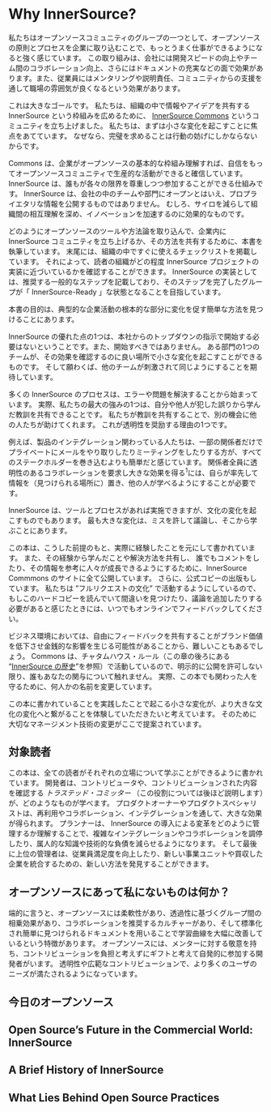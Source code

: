 <!-- 
# Why InnerSource?
-->
# Why InnerSource?

<!-- 
A group of us in the open source community feel strongly that we can make work better by introducing and adopting open source principles and processes to larger enterprises.
This includes attributes that benefit the company (faster development, better cross-team collaboration, more documentation) and an ethos that benefits the workers (mentoring processes, accountability, and a supportive community).
-->
私たちはオープンソースコミュニティのグループの一つとして、オープンソースの原則とプロセスを企業に取り込むことで、もっとうまく仕事ができるようになると強く感じています。
この取り組みは、会社には開発スピードの向上やチーム間のコラボレーション向上、さらにはドキュメントの充実などの面で効果があります。また、従業員にはメンタリングや説明責任、コミュニティからの支援を通して職場の雰囲気が良くなるという効果があります。

<!-- 
It’s a big goal.
We started an organization called [InnerSource Commons](http://paypal.github.io/InnerSourceCommons/) to share information and ideas among organizations working with InnerSource.
We talk often about perfection being the enemy of action.
That’s one reason we focus on the smallest possible steps to effect change.
-->
これは大きなゴールです。
私たちは、組織の中で情報やアイデアを共有する InnerSource という枠組みを広めるために、 [InnerSource Commons](http://paypal.github.io/InnerSourceCommons/) というコミュニティを立ち上げました。
私たちは、まずは小さな変化を起こすことに焦点をあてています。
なぜなら、完璧を求めることは行動の妨げにしかならないからです。

<!--
At the Commons, we also believe that when companies fundamentally understand many of the methods of open source, they can be confident and productive actors in the open source community.
InnerSource is a way to bring them in while respecting their limits.
InnerSource opens teams and departments within a company, but does not release proprietary information.
It has been shown to be effective at reducing silos, increasing cross-stack understanding, and even stimulating innovation.
-->
Commons は、企業がオープンソースの基本的な枠組み理解すれば、自信をもってオープンソースコミュニティで生産的な活動ができると確信しています。
InnerSource は、誰もが各々の限界を尊重しつつ参加することができる仕組みです。
InnerSource は、会社の中のチームや部門にオープンとはいえ、プロプライエタリな情報を公開するものではありません。
むしろ、サイロを減らして組織間の相互理解を深め、イノベーションを加速するのに効果的なものです。

<!--
In good open source tradition, we are writing this book to share some of what we in the InnerSource community are doing to bring open source tools and methodologies to the enterprise environment.
At the end, we present a checklist that quickly lays out the tasks that different parts of an organization have.
It also lets you see how far your organization has come in implementing an InnerSource project.
Our implementation of InnerSource adds common-sense steps as a recommended path, with a goal of “InnerSource-Ready” certification for groups completing the steps.
-->
どのようにオープンソースのツールや方法論を取り込んで、企業内に InnerSource コミュニティを立ち上げるか、その方法を共有するために、本書を執筆しています。
末尾には、組織の中ですぐに使えるチェックリストを掲載しています。
それによって、読者の組織がどの程度 InnerSource プロジェクトの実装に近づいているかを確認することができます。
InnerSource の実装としては、推奨する一般的なステップを記載しており、そのステップを完了したグループが「 InnerSource-Ready 」な状態となることを目指しています。

<!--
The main point of this book is to find simple ways to encourage fundamental changes to typical corporate behavior.
-->
本書の目的は、典型的な企業活動の根本的な部分に変化を促す簡単な方法を見つけることにあります。

<!--
One of the great things about InnerSource is that it doesn’t need to begin—in fact, probably _should not_ begin—as a top-down mandate from headquarters.
Just one team in one department can make a few small changes in the right places to see results.
And, hopefully, other teams will be inspired enough to follow.
-->
InnerSource の優れた点の1つは、本社からのトップダウンの指示で開始する必要はないということです。また、開始すべきではありません。
ある部門の1つのチームが、その効果を確認するのに良い場所で小さな変化を起こすことができるものです。
そして願わくば、他のチームが刺激されて同じようにすることを期待しています。

<!--
Many InnerSource processes were born out of errors or problems.
In fact, one of our biggest strengths is our ability to learn from errors—those we make, and those that others make and then share.
Others will help us learn if we let them.
That’s one reason we encourage transparency.
-->
多くの InnerSource のプロセスは、エラーや問題を解決することから始まっています。
実際、私たちの最大の強みの1つは、自分や他人が犯した誤りから学んだ教訓を共有できることです。
私たちが教訓を共有することで、別の機会に他の人たちが助けてくれます。
これが透明性を奨励する理由の1つです。

<!-- For example, people working on product integration often find it easier to send a series of private email exchanges or hold meetings among a fraction of the people planning the integration than to bring all stakeholders into the process.
Requiring all of those involved to collaborate transparently has enormous payoffs,<sup><span id="annotation-1">1</span></sup> especially if you do it in a way that can be archived (in a discoverable location) so that other people can learn from it.
-->
例えば、製品のインテグレーション関わっている人たちは、一部の関係者だけでプライベートにメールをやり取りしたりミーティングをしたりする方が、すべてのステークホルダーを巻き込むよりも簡単だと感じています。
関係者全員に透明性のあるコラボレーションを要求し大きな効果を得る<sup><span id="annotation-1">1</span></sup>には、自らが率先して情報を（見つけられる場所に）置き、他の人が学べるようにすることが必要です。

<!--
InnerSource is enabled by tools and processes, but it is also a change to the culture.
The biggest change is allowing mistakes, talking about them, and learning from them.
-->
InnerSource は、ツールとプロセスがあれば実施できますが、文化の変化を起こすものでもあります。
最も大きな変化は、ミスを許して議論し、そこから学ぶことにあります。

<!--
This book is a true exercise within this premise.
We are putting it out in the open, rough edges and all, explaining lessons we’ve learned along the way, and sharing the solutions we have found.
It will be posted on the [InnerSource Commons site](http://www.innersourcecommons.org/checklist), where people can comment on it and help it grow.
We will print an official copy, of course.
But because we strive to live in the “Pull Request Culture” we are creating, if you’re reading the hardcopy and see anything wrong or feel the need to add more to the conversation, please contribute your feedback online.
-->
この本は、こうした前提のもと、実際に経験したことを元にして書かれています。
また、その経験から学んだことや解決方法を共有し、
誰でもコメントをしたり、その情報を参考に人々が成長できるようにするために、InnerSource Commmons のサイトに全て公開しています。
さらに、公式コピーの出版もしています。
私たちは ”フルリクエストの文化” で活動するようにしているので、もしこのハードコピーを読んでいて間違いを見つけたり、議論を追加したりする必要があると感じたときには、いつでもオンラインでフィードバックしてください。

<!--
We understand that it can be difficult in a business environment to share feedback freely when _faux pas_ in brand management have financial repercussions.
At the Commons, we work under _Chatham House Rules_ (see the section “[A Brief History of InnerSource](#a-brief-history-of-innersource)” later in this chapter) so that people can feel confident that nobody is reporting on their involvement until they are ready to go public.
Likewise, with this book we have changed some names to protect the innocent, so to speak.
-->
ビジネス環境においては、自由にフィードバックを共有することがブランド価値を低下させ金銭的な影響を生じる可能性があることから、難しいこともあるでしょう。
Commons は、チャタムハウス・ルール（この章の後ろにある “[InnerSource の歴史](#a-brief-history-of-innersource)”を参照）で活動しているので、明示的に公開を許可しない限り、誰もあなたの関与について触れません。
実際、この本でも関わった人を守るために、何人かの名前を変更しています。

<!--
We hope that as we go on this journey, you will see how taking advantage of small changes can begin to make larger cultural change a reality.
And, yes, some serious change management techniques are proposed here.
-->
この本に書かれていることを実践したことで起こる小さな変化が、より大きな文化の変化へと繋がることを体験していただきたいと考えています。
そのために大切なマネージメント技術の変更がここで提案されています。

<!-- 
## Our Audience
-->
## 対象読者

<!--
We strive to include something for everyone in this book.
Developers can learn what it’s like to be either a contributor or a _Trusted Committer_ (more on this role a bit later) who vets the contributions.
Product owners and product specialists can make large gains through reuse, collaboration, and integrations.
Planners will better understand how to manage the changes that InnerSource brings and will learn how helping teams negotiate the complexities of integration and collaboration can reduce tribal knowledge and technical debt.
And, finally, upper management will find new ways to improve employee satisfaction and to integrate new business units and acquisitions.
-->
この本は、全ての読者がそれぞれの立場について学ぶことができるように書かれています。
開発者は、コントリビュータや、コントリビューションされた内容を確認する _トラステッド・コミッター_ （この役割については後ほど説明します）が、どのようなものが学べます。
プロダクトオーナーやプロダクトスペシャリストは、再利用やコラボレーション、インテグレーションを通して、大きな効果が得られます。
プランナーは、 InnerSource の導入による変革をどのように管理するか理解することで、複雑なインテグレーションやコラボレーションを調停したり、属人的な知識や技術的な負債を減らせるようになります。
そして最後に上位の管理者は、従業員満足度を向上したり、新しい事業ユニットや買収した企業を統合するための、新しい方法を発見することができます。

<!--
## What Does Open Source Have That I Don’t Have?
-->
## オープンソースにあって私にないものは何か？

<!--
Briefly, open source has flexibility, synergy across groups because of transparency, a culture that fosters collaboration, and a combination of standardization and easy-to-find documentation that greatly improves the learning curve.
Open source has developers that participate due to intrinsic motivations, an ethos of honoring mentors, and a view of contributions as a gift, not a burden.
Transparency and widespread contributions lead to software that better meets the needs of the users.
-->
端的に言うと、オープンソースには柔軟性があり、透過性に基づくグループ間の相乗効果があり、コラボレーションを推奨するカルチャーがあり、そして標準化され簡単に見つけられるドキュメントを用いることで学習曲線を大幅に改善しているという特徴があります。
オープンソースには、メンターに対する敬意を持ち、コントリビューションを負担と考えずにギフトと考えて自発的に参加する開発者がいます。
透明性や広範なコントリビューションで、より多くのユーザのニーズが満たされるようになっています。

<!--
## Open Source Today
-->
## 今日のオープンソース

<!--
Open source software has “won.” Every _Fortune 500_ company uses or works on some kind of open source project.
Sonatype, a major player in the open source community, conducted a survey in 2014 of large enterprises and found that “more than 90 percent of a typical application is now open source components.”<sup><span id="annotation-2">2</span></sup>
One major advantage of open source software is that it has consistently shown a lower defect density than the industry average.<sup>[3](#annotation-3)</sup>
-->

## Open Source’s Future in the Commercial World: InnerSource

<!--
But how do the strengths of open source help _within_ a company? Realistically, most companies cannot be strictly open source, because regulatory and commercial requirements forbid them from sharing their source code.
This is where InnerSource comes in.
InnerSource is a method of applying lessons learned in the open source software movement to companies that are developing software internally.
-->

<!--
InnerSource can help corporations become better actors in the open source community, while bringing the advantages of open source to the corporate world.
Our most important goals are the following:
-->

<!--
* To help the enterprise learn how to improve collaboration
* To help the enterprise create cleaner code
* To reduce bottlenecks
* To facilitate integrations between teams
-->

<!--
In most enterprises, it is difficult to make significant changes quickly.
Even when it’s possible, rapid cultural or process change can be more disruptive than helpful.
This goes double for when the changes are mandated from the top without buy-in from the people in the trenches.
InnerSource works by starting with the smallest steps possible to effect change, and by making meaningful compromises to adapt to circumstances.
This minimizes disruption and gives people a chance to see how effective it is before making larger steps.
In fact, just a single team in one department can effectively adopt InnerSource.
-->

## A Brief History of InnerSource

<!-- Deciding to apply open source methodologies on an enterprise level is neither new nor unique.
Many people have worked on similar projects for almost as long as open source has existed.
It is a natural decision because so many people enjoy working on open source projects and want to bring that ethos into their work environment.
Many names have been used to describe this process of translating open source to the enterprise, from “internal open source,” “enterprise open source,” and “visual source” to “corporate open source,” but few have succeeded for long.
The term we are using was coined by Tim O’Reilly more than 15 years ago.
Originally, it was “Inner Source,” but we removed the space between the words so that the term is findable in a search.
-->

<!-- 
InnerSource as a movement or method began with a conversation among a group of us in the open source community who were independently working to bring the open source ethos to the commercial world.
We created a consortium in true open source fashion[4](/chapter-1#fn05) to create and maintain InnerSource definitions and standards.
This way, open source leaders are able to maintain the ethos and culture of the true meaning of InnerSource, even in the sometimes-difficult enterprise environment.
One key element of this process has been our fervent adoption of _Chatham House Rule_:
-->

<!-- 
> When a meeting, or part thereof, is held under the [Chatham House Rule](https://www.chathamhouse.org/about/chatham-house-rule), participants are free to use the information received, but neither the identity nor the affiliation of the speaker(s), nor that of any other participant, may be revealed.
-->

<!--
The simplicity of the Chatham House Rule embodies what we are working toward with InnerSource.
Creating simple rules that are easy to follow gives us maximum leverage to effect change.
Transparency in a commercial environment has been a huge hurdle.
This rule addresses commercial enterprises’ fear of collaboration with potential competitors and allows us to be more open with one another about what we are trying to do.
It allows us to admit our failures and to share information and complaints with our peers so that we can work together as a group to quickly solve our problems.
-->

<!--
The Chatham House Rules are a compromise that open source did not need to make to survive, but that has been crucial to InnerSource’s creation and growth.
It is pleasingly symbolic that we are using this tool of transparency and openness—along with a crucial dose of privacy—to create our new definition of InnerSource.
It perfectly illustrates the dichotomy we are balancing.
-->

## What Lies Behind Open Source Practices

<!--
A long tradition of jokes and humorous stories show children or unsophisticated people acting out things that they’ve seen other people do—for instance, building a nonfunctional plane from bamboo in a [cargo cult](https://en.wikipedia.org/wiki/Cargo_cult)—without knowing why.
The humor springs from the absurdity of actions taken out of the original context where they made sense.
Unfortunately, too many practices adopted by businesses from open source projects fail for the same lack of understanding.
What makes it even more difficult to adopt open source practices intelligently is that many open source practitioners talk about them enthusiastically without understanding why they worked in the open source setting.
-->

<!-- 
Most business documents stress _how_ to do things, but not  _why_ .
Business environments often move too quickly to solidify processes.
This report lays out the  _why_ s so that you set up the right environment in which your new practices are likely to succeed.
We put the checklist for starting InnerSource at the end of the report because we first want to give context and human stories, showing you why we came up with the processes we did.
Bringing InnerSource to enterprises is a complex undertaking, and what we did might not work for everyone else.
We prefer to explain why we decided we need a new rule and  _why_  a process works for us so that you can create your process—your own _how_—to fit your needs.
-->

<!--
Of course, you can skip to the checklist in this book or at this [book’s website](http://paypal.github.io/InnerSourceCommons/) if you’re eager to move on.
But we’ve made it easy to skim the  _why_ s: Each chapter begins with a TL;DR (Too Long; Didn’t Read) that sums up a problem we found, the smallest possible step to move toward a solution, and why that solution works.
-->

<!--
<sup><span id="annotation-1">1</span></sup> More on this in [Chapter 6](/chapter-6#working_within_the_enterprise_understand).
<sup><span id="annotation-2">2</span></sup> Wayne Jackson, [“The 2014 Survey: Marked by an Industry Shock Wave”](http://bit.ly/2o3vRR6), The Nexus, June 20, 2014.
<sup><span id="annotation-3">3</span></sup> In Coverity’s annual static code analysis reports, most recently, the [“Coverity Scan Report”](http://bit.ly/2o3g7O6).
<sup><span id="annotation-4">4</span></sup> Specifically, Apache Software Foundation style.
-->
